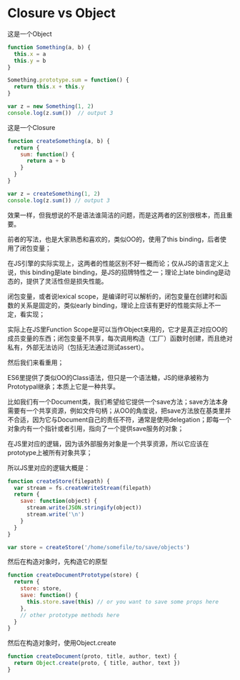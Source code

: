 # Closure vs Object

这是一个Object

```javascript
function Something(a, b) {
  this.x = a
  this.y = b
}

Something.prototype.sum = function() {
  return this.x + this.y
}

var z = new Something(1, 2)
console.log(z.sum())  // output 3
```

这是一个Closure

```javascript
function createSomething(a, b) {
  return {
    sum: function() {
      return a + b
    }
  }
}

var z = createSomething(1, 2)
console.log(z.sum()) // output 3
````

效果一样，但我想说的不是语法谁简洁的问题，而是这两者的区别很根本，而且重要。

前者的写法，也是大家熟悉和喜欢的，类似OO的，使用了this binding，后者使用了闭包变量；

在JS引擎的实际实现上，这两者的性能区别不好一概而论；仅从JS的语言定义上说，this binding是late binding，是JS的招牌特性之一；理论上late binding是动态的，提供了灵活性但是损失性能。

闭包变量，或者说lexical scope，是编译时可以解析的，闭包变量在创建时和函数的关系是固定的，类似early binding，理论上应该有更好的性能实际上不一定，看实现；

实际上在JS里Function Scope是可以当作Object来用的，它才是真正对应OO的成员变量的东西；闭包变量不共享，每次调用构造（工厂）函数时创建，而且绝对私有，外部无法访问（包括无法通过测试assert）。

然后我们来看重用；

ES6里提供了类似OO的Class语法，但只是一个语法糖，JS的继承被称为Prototypal继承；本质上它是一种共享。

比如我们有一个Document类，我们希望给它提供一个save方法；save方法本身需要有一个共享资源，例如文件句柄；从OO的角度说，把save方法放在基类里并不合适，因为它与Document自己的责任不符，通常是使用delegation；即每一个对象内有一个指针或者引用，指向了一个提供save服务的对象；

在JS里对应的逻辑，因为该外部服务对象是一个共享资源，所以它应该在prototype上被所有对象共享；

所以JS里对应的逻辑大概是：

```js
function createStore(filepath) {
  var stream = fs.createWriteStream(filepath)
  return {
    save: function(object) {
      stream.write(JSON.stringify(object))
      stream.write('\n')
    }
  }
}

var store = createStore('/home/somefile/to/save/objects')
```

然后在构造对象时，先构造它的原型
```js
function createDocumentPrototype(store) {
  return {
    store: store,
    save: function() {
      this.store.save(this) // or you want to save some props here
    },
    // other prototype methods here
  }
}
```

然后在构造对象时，使用Object.create
```js
function createDocument(proto, title, author, text) {
  return Object.create(proto, { title, author, text })
}
```



